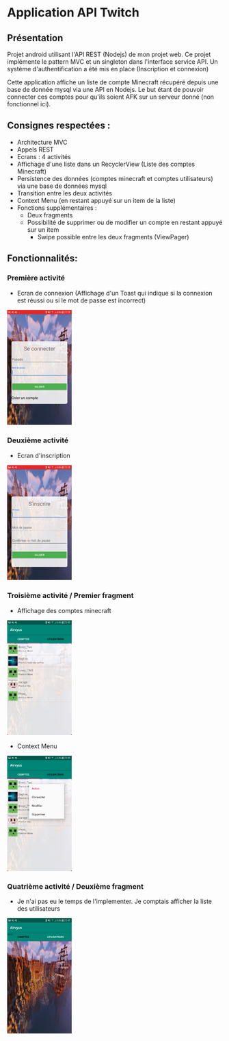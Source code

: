# Application API Twitch

## Présentation

Projet android utilisant  l'API REST (Nodejs) de mon projet web. Ce projet implémente le pattern MVC et un singleton dans l'interface service API.
Un système d'authentification a été mis en place (Inscription et connexion)

Cette application affiche un liste de compte Minecraft récupéré depuis une base de donnée mysql via une API en Nodejs.
Le but étant de pouvoir connecter ces comptes pour qu'ils soient AFK sur un serveur donné (non fonctionnel ici).

## Consignes respectées : 

- Architecture MVC
- Appels REST
- Ecrans : 4 activités
- Affichage d'une liste dans un RecyclerView (Liste des comptes Minecraft)
- Persistence des données (comptes minecraft et comptes utilisateurs) via une base de données mysql
- Transition entre les deux activités
- Context Menu (en restant appuyé sur un item de la liste)
- Fonctions supplémentaires :
	- Deux fragments
  - Possibilité de supprimer ou de modifier un compte en restant appuyé sur un item
	- Swipe possible entre les deux fragments (ViewPager)


## Fonctionnalités: 

### Première activité

- Ecran de connexion (Affichage d'un Toast qui indique si la connexion est réussi ou si le mot de passe est incorrect)

<img src="login.png" alt="streamer" width="30%">

### Deuxième activité 

- Ecran d'inscription

<img src="register.png" alt="stream details" width="30%">

### Troisième activité / Premier fragment

- Affichage des comptes minecraft

<img src="liste.png" alt="stream details" width="30%">

- Context Menu
<img src="context_menu.png" alt="stream details" width="30%">

### Quatrième activité / Deuxième fragment

- Je n'ai pas eu le temps de l'implementer. Je comptais afficher la liste des utilisateurs

<img src="second_fragment.png" alt="stream details" width="30%">




